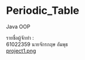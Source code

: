 # Periodic_Table
Java OOP</br>


รายชื่อผู้จักทำ :</br>
61022359 นายจักรกฤษ อัมพุธ</br>
[project1.png](https://postimg.cc/MXFxJpcB)
